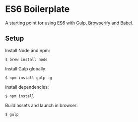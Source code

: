 # ES6 Boilerplate

A starting point for using ES6 with [Gulp](http://gulpjs.com/), [Browserify](http://browserify.org/) and [Babel](http://babeljs.io/).

## Setup

Install Node and npm:

```
$ brew install node
```

Install Gulp globally:

```
$ npm install gulp -g
```

Install dependencies:

```
$ npm install
```

Build assets and launch in browser:

```
$ gulp
```
